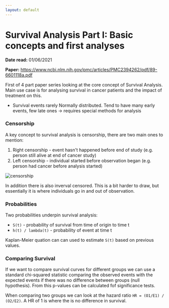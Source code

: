 ```yaml
---
layout: default
---
```


# Survival Analysis Part I: Basic concepts and first analyses

__Date read:__ 01/06/2021

__Paper:__ https://www.ncbi.nlm.nih.gov/pmc/articles/PMC2394262/pdf/89-6601118a.pdf

First of 4 part paper series looking at the core concept of Survival Analysis. Main use case is for analysing survival in cancer patients and the impact of treatment on this.

- Survival events rarely Normally distributed. Tend to have many early events, few late ones -> requires special methods for analysis

### Censorship

A key concept to survival analysis is censorship, there are two main ones to mention:
1. Right censorship - event hasn't happened before end of study (e.g. person still alive at end of cancer study)
2. Left censorship - individual started before observation began (e.g. person had cancer before analysis started)
 
![censorship](images/censorship.png)

In addition there is also inverval censored. This is a bit harder to draw, but essentially it is where individuals go in and out of observation.

### Probabilities

Two probabilities underpin survival analysis:

- `S(t)` - probability of survival from time of origin to time t
- `h(t) / lambda(t)` - probability of event at time t

Kaplan-Meier quation can can used to estimate `S(t)` based on previous values.

### Comparing Survival

If we want to compare survival curves for different groups we can use a standard chi-squared statistic comparing the observed events with the expected events if there was no difference between groups (null hypothesis). From this p-values can be calculated fof significance tests.

When comparing two groups we can look at the hazard ratio `HR = (O1/E1) / (O2/E2)`. A HR of 1 is where the is no difference in survival.
